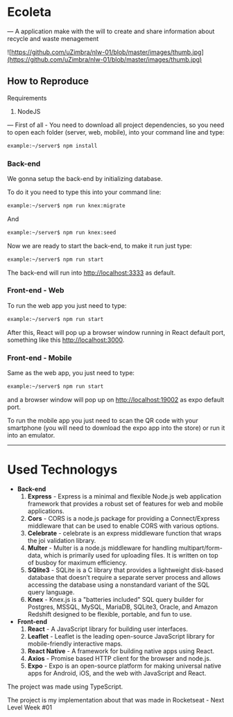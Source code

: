 # Ecoleta

— A application make with the will to create and share information about recycle and waste menagement

![https://github.com/uZimbra/nlw-01/blob/master/images/thumb.jpg](https://github.com/uZimbra/nlw-01/blob/master/images/thumb.jpg)

## How to Reproduce

Requirements

1. NodeJS

— First of all - You need to download all project dependencies, so you need to open each folder (server, web, mobile), into your command line and type:

```bash
example:~/server$ npm install
```

### Back-end

We gonna setup the back-end by initializing database.

To do it you need to type this into your command line:

```bash
example:~/server$ npm run knex:migrate
```

And

```bash
example:~/server$ npm run knex:seed
```

Now we are ready to start the back-end, to make it run just type:

```bash
example:~/server$ npm run start
```

The back-end will run into [http://localhost:3333](http://localhost:3333) as default.

### Front-end - Web

To run the web app you just need to type:

```bash
example:~/server$ npm run start
```

After this, React will pop up a browser window running in React default port, something like this [http://localhost:3000](http://localhost:3000/).

### Front-end - Mobile

Same as the web app, you just need to type:

```bash
example:~/server$ npm run start
```

and a browser window will pop up on [http://localhost:19002](http://localhost:19002/) as expo default port.

To run the mobile app you just need to scan the QR code with your smartphone (you will need to download the expo app into the store) or run it into an emulator.

---

# Used Technologys

- **Back-end**
    1. **Express** - Express is a minimal and flexible Node.js web application framework that provides a robust set of features for web and mobile applications.
    2. **Cors** - CORS is a node.js package for providing a Connect/Express middleware that can be used to enable CORS with various options.
    3. **Celebrate** - celebrate is an express middleware function that wraps the joi validation library.
    4. **Multer** - Multer is a node.js middleware for handling multipart/form-data, which is primarily used for uploading files. It is written on top of busboy for maximum efficiency.
    5. **SQlite3** - SQLite is a C library that provides a lightweight disk-based database that doesn’t require a separate server process and allows accessing the database using a nonstandard variant of the SQL query language.
    6. **Knex** - Knex.js is a "batteries included" SQL query builder for Postgres, MSSQL, MySQL, MariaDB, SQLite3, Oracle, and Amazon Redshift designed to be flexible, portable, and fun to use.
- **Front-end**
    1. **React** - A JavaScript library for building user interfaces.
    2. **Leaflet** - Leaflet is the leading open-source JavaScript library for mobile-friendly interactive maps.
    3. **React Native** - A framework for building native apps using React.
    4. **Axios** - Promise based HTTP client for the browser and node.js.
    5. **Expo** - Expo is an open-source platform for making universal native apps for Android, iOS, and the web with JavaScript and React.

The project was made using TypeScript.

The project is my implementation about that was made in Rocketseat - Next Level Week #01
